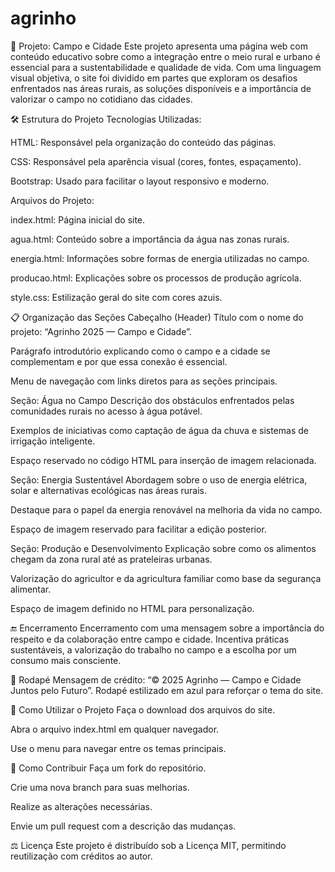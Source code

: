 # agrinho
🌱 Projeto: Campo e Cidade 
Este projeto apresenta uma página web com conteúdo educativo sobre como a integração entre o meio rural e urbano é essencial para a sustentabilidade e qualidade de vida. Com uma linguagem visual objetiva, o site foi dividido em partes que exploram os desafios enfrentados nas áreas rurais, as soluções disponíveis e a importância de valorizar o campo no cotidiano das cidades.

🛠 Estrutura do Projeto
Tecnologias Utilizadas:

HTML: Responsável pela organização do conteúdo das páginas.

CSS: Responsável pela aparência visual (cores, fontes, espaçamento).

Bootstrap: Usado para facilitar o layout responsivo e moderno.

Arquivos do Projeto:

index.html: Página inicial do site.

agua.html: Conteúdo sobre a importância da água nas zonas rurais.

energia.html: Informações sobre formas de energia utilizadas no campo.

producao.html: Explicações sobre os processos de produção agrícola.

style.css: Estilização geral do site com cores azuis.

📋 Organização das Seções
Cabeçalho (Header)
Título com o nome do projeto: “Agrinho 2025 — Campo e Cidade”.

Parágrafo introdutório explicando como o campo e a cidade se complementam e por que essa conexão é essencial.

Menu de navegação com links diretos para as seções principais.

Seção: Água no Campo
Descrição dos obstáculos enfrentados pelas comunidades rurais no acesso à água potável.

Exemplos de iniciativas como captação de água da chuva e sistemas de irrigação inteligente.

Espaço reservado no código HTML para inserção de imagem relacionada.

Seção: Energia Sustentável
Abordagem sobre o uso de energia elétrica, solar e alternativas ecológicas nas áreas rurais.

Destaque para o papel da energia renovável na melhoria da vida no campo.

Espaço de imagem reservado para facilitar a edição posterior.

Seção: Produção e Desenvolvimento
Explicação sobre como os alimentos chegam da zona rural até as prateleiras urbanas.

Valorização do agricultor e da agricultura familiar como base da segurança alimentar.

Espaço de imagem definido no HTML para personalização.

🔚 Encerramento
Encerramento com uma mensagem sobre a importância do respeito e da colaboração entre campo e cidade. Incentiva práticas sustentáveis, a valorização do trabalho no campo e a escolha por um consumo mais consciente.

🔗 Rodapé
Mensagem de crédito: “© 2025 Agrinho — Campo e Cidade Juntos pelo Futuro”.
Rodapé estilizado em azul para reforçar o tema do site.

🧭 Como Utilizar o Projeto
Faça o download dos arquivos do site.

Abra o arquivo index.html em qualquer navegador.

Use o menu para navegar entre os temas principais.

🤝 Como Contribuir
Faça um fork do repositório.

Crie uma nova branch para suas melhorias.

Realize as alterações necessárias.

Envie um pull request com a descrição das mudanças.

⚖️ Licença
Este projeto é distribuído sob a Licença MIT, permitindo reutilização com créditos ao autor.

